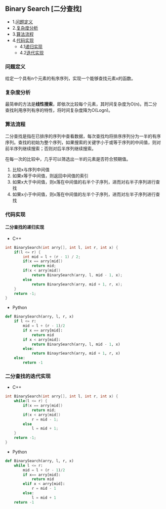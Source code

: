 ## Binary Search \[二分查找\]

  * 1.[问题定义](#问题定义)
  * 2.[复杂度分析](#复杂度分析)
  * 3.[算法流程](#算法流程)
  * 4.[代码实现](#代码实现)
    * 4.1[递归实现](#二分查找的递归实现)
    * 4.2[迭代实现](#二分查找的迭代实现)

### 问题定义

给定一个具有n个元素的有序序列，实现一个能够查找元素x的函数。

### 复杂度分析

最简单的方法是**线性搜索**，即依次比较每个元素，其时间复杂度为O(n)。而二分查找利用序列有序的特性，将时间复杂度降为O(Logn)。

### 算法流程

二分查找是指在已排序的序列中查看数据，每次查找均将排序序列分为一半的有序序列。查找的初始为整个序列，如果搜索的关键字小于或等于序列的中间值，则对前半序列继续搜索；否则对后半序列继续搜索。

在每一次的比较中，几乎可以筛选出一半的元素是否符合预期值。

1. 比较x与序列中间值
2. 如果x等于中间值，则返回中间值的索引
3. 如果x大于中间值，则x落在中间值的右半个子序列，进而对右半子序列进行查找
4. 如果x小于中间值，则x落在中间值的左半个子序列，进而对左半子序列进行查找

### 代码实现

#### 二分查找的递归实现

* C++

```cpp
int BinarySearch(int arry[], int l, int r, int x) {
    if(l <= r) {
        int mid = l + (r - 1) / 2;
        if(x == arry[mid])
            return mid;
        if(x < arry[mid])
            return BinarySearch(arry, l, mid - 1, x);
        else
            return BinarySearch(arry, mid + 1, r, x);
    }
    return -1;
}
```

* Python

```python
def BinarySearch(arry, l, r, x)
    if l <= r:
        mid = l + (r - 1)/2
        if x == arry[mid]:
            return mid
        if x < arry[mid]:
            return BinarySearch(arry, l, mid - 1, x)
        else:
            return BinayrSearch(arry, mid + 1, r, x)
    else:
        return -1
```

### 二分查找的迭代实现

* C++

```cpp
int BinarySearch(int arry[], int l, int r, int x) {
    while(l <= r) {
        if(x == arry[mid])
            return mid;
        if(x < arry[mid])
            r = mid - 1;
        else
            l = mid + 1;
    }
    return -1;
}
```

* Python

```python
def BinarySearch(arry, l, r, x)
    while l <= r:
        mid = l + (r - 1)/2
        if x== arry[mid]:
            return mid
        elif x < arry[mid]:
            r = mid - 1
        else:
            l = mid + 1
    return -1
```
